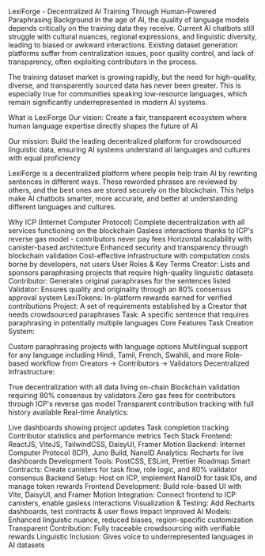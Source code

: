 LexiForge - Decentralized AI Training Through Human-Powered Paraphrasing
Background
In the age of AI, the quality of language models depends critically on the training data they receive. Current AI chatbots still struggle with cultural nuances, regional expressions, and linguistic diversity, leading to biased or awkward interactions. Existing dataset generation platforms suffer from centralization issues, poor quality control, and lack of transparency, often exploiting contributors in the process.

The training dataset market is growing rapidly, but the need for high-quality, diverse, and transparently sourced data has never been greater. This is especially true for communities speaking low-resource languages, which remain significantly underrepresented in modern AI systems.

What is LexiForge
Our vision: Create a fair, transparent ecosystem where human language expertise directly shapes the future of AI

Our mission: Build the leading decentralized platform for crowdsourced linguistic data, ensuring AI systems understand all languages and cultures with equal proficiency

LexiForge is a decentralized platform where people help train AI by rewriting sentences in different ways. These reworded phrases are reviewed by others, and the best ones are stored securely on the blockchain. This helps make AI chatbots smarter, more accurate, and better at understanding different languages and cultures.

Why ICP (Internet Computer Protocol)
Complete decentralization with all services functioning on the blockchain
Gasless interactions thanks to ICP's reverse gas model - contributors never pay fees
Horizontal scalability with canister-based architecture
Enhanced security and transparency through blockchain validation
Cost-effective infrastructure with computation costs borne by developers, not users
User Roles & Key Terms
Creator: Lists and sponsors paraphrasing projects that require high-quality linguistic datasets
Contributor: Generates original paraphrases for the sentences listed
Validator: Ensures quality and originality through an 80% consensus approval system
LexiTokens: In-platform rewards earned for verified contributions
Project: A set of requirements established by a Creator that needs crowdsourced paraphrases
Task: A specific sentence that requires paraphrasing in potentially multiple languages
Core Features
Task Creation System:

Custom paraphrasing projects with language options
Multilingual support for any language including Hindi, Tamil, French, Swahili, and more
Role-based workflow from Creators → Contributors → Validators
Decentralized Infrastructure:

True decentralization with all data living on-chain
Blockchain validation requiring 80% consensus by validators
Zero gas fees for contributors through ICP's reverse gas model
Transparent contribution tracking with full history available
Real-time Analytics:

Live dashboards showing project updates
Task completion tracking
Contributor statistics and performance metrics
Tech Stack
Frontend: ReactJS, ViteJS, TailwindCSS, DaisyUI, Framer Motion
Backend: Internet Computer Protocol (ICP), Juno Build, NanoID
Analytics: Recharts for live dashboards
Development Tools: PostCSS, ESLint, Prettier
Roadmap
Smart Contracts: Create canisters for task flow, role logic, and 80% validator consensus
Backend Setup: Host on ICP, implement NanoID for task IDs, and manage token rewards
Frontend Development: Build role-based UI with Vite, DaisyUI, and Framer Motion
Integration: Connect frontend to ICP canisters, enable gasless interactions
Visualization & Testing: Add Recharts dashboards, test contracts & user flows
Impact
Improved AI Models: Enhanced linguistic nuance, reduced biases, region-specific customization
Transparent Contribution: Fully traceable crowdsourcing with verifiable rewards
Linguistic Inclusion: Gives voice to underrepresented languages in AI datasets
